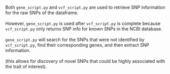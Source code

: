 Both `gene_script.py` and `vcf_script.py` are used to retrieve SNP information for the raw SNPs of the dataframe.<br><br>
However, `gene_script.py` is used after `vcf_script.py` is complete because `vcf_script.py` only returns SNP info for known SNPs in the NCBI database.<br><br>
`gene_script.py` will search for the SNPs that were not identified by `vcf_script.py`, find their corresponding genes, and then extract SNP information.<br><br>
(this allows for discovery of novel SNPs that could be highly associated with the trait of interest).

